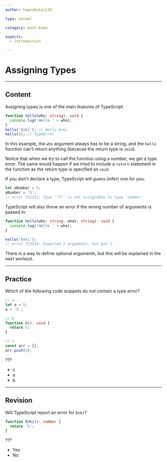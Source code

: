 ```yaml
---
author: kapnobatai136

type: normal

category: must-know

aspects:
  - introduction

---
```


# Assigning Types

---
## Content

Assigning types is one of the main features of TypeScript.

```ts
function hello(who: string): void {
  console.log('Hello ' + who);
}
hello('Enki'); // Hello Enki
hello(5); // TypeError
```

In this example, the `who` argument always has to be a string, and the `hello` function can't return anything (because the return type is `void`). 

Notice that when we try to call the function using a number, we get a type error. The same would happen if we tried to include a `return` statement in the function as the return type is specified as `void`.

If you don't declare a type, TypeScript will guess (infer) one for you:

```ts
let aNumber = 5;
aNumber = '5'; 
// error TS2322: Type '"5"' is not assignable to type 'number'.
```

TypeScript will also throw an error if the wrong number of arguments is passed in:

```ts
function hello(who: string, what: string): void {
  console.log('Hello ' + who);
}

hello('Enki');
// error TS2554: Expected 2 arguments, but got 1.
```

There is a way to define optional arguments, but this will be explained in the next workout.

---
## Practice

Which of the following code snippets do not contain a type error?

```ts
// a
let a = 5;
a = '5';

// b
function b(): void {
  return 5;
}

// c
const arr = [];
arr.push(5);
```

???

* c
* a
* b

---
## Revision

Will TypeScript report an error for `Enki`?

```ts
function Enki(): number {
  return '5';
}
```

???

* Yes
* No

